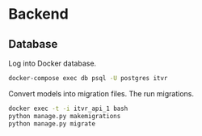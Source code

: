 # Backend

## Database

Log into Docker database.

```bash
docker-compose exec db psql -U postgres itvr
```

Convert models into migration files. The run migrations.

```bash
docker exec -t -i itvr_api_1 bash
python manage.py makemigrations
python manage.py migrate
```
